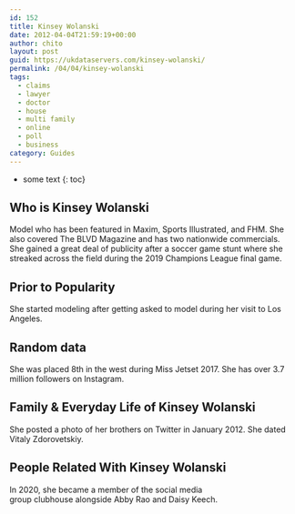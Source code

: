 ```yaml
---
id: 152
title: Kinsey Wolanski
date: 2012-04-04T21:59:19+00:00
author: chito
layout: post
guid: https://ukdataservers.com/kinsey-wolanski/
permalink: /04/04/kinsey-wolanski
tags:
  - claims
  - lawyer
  - doctor
  - house
  - multi family
  - online
  - poll
  - business
category: Guides
---
```


* some text
{: toc}


## Who is  Kinsey Wolanski
                  
                  
                  
Model who has been featured in Maxim, Sports Illustrated, and FHM. She also covered The BLVD Magazine and has two nationwide commercials. She gained a great deal of publicity after a soccer game stunt where she streaked across the field during the 2019 Champions League final game. 
                  
                
                
                
## Prior to Popularity 
                  
                  
                  
She started modeling after getting asked to model during her visit to Los Angeles. 
                  
                
                
                
## Random data 
                  
                  
                  
She was placed 8th in the west during Miss Jetset 2017. She has over 3.7 million followers on Instagram.
                  
                
                
                
## Family & Everyday Life of Kinsey Wolanski
                  
                  
                  
She posted a photo of her brothers on Twitter in January 2012. She dated Vitaly Zdorovetskiy. 
                  
                
                
                
## People Related With  Kinsey Wolanski
                  
                  
                  
In 2020, she became a member of the social media group clubhouse alongside Abby Rao and Daisy Keech. 
                  
                
              
            
          
          
          
    
    
  
